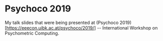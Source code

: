 # Psychoco 2019

My talk slides that were being presented at (Psychoco 2019)[https://eeecon.uibk.ac.at/psychoco/2019/] -- International Workshop on Psychometric Computing.
